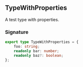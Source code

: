 ## TypeWithProperties

A test type with properties.

<h3 id="typewithproperties-signature">Signature</h3>

```typescript
export type TypeWithProperties = {
    foo: string;
    readonly bar: number;
    readonly baz?: boolean;
};
```
